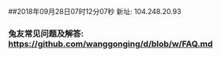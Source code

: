 ##2018年09月28日07时12分07秒 新址: 104.248.20.93
### 兔友常见问题及解答: https://github.com/wanggonging/d/blob/w/FAQ.md
